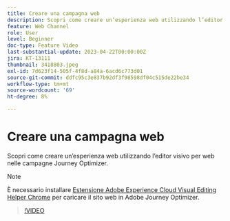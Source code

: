 ```yaml
---
title: Creare una campagna web
description: Scopri come creare un’esperienza web utilizzando l’editor visivo per web nelle campagne Journey Optimizer.
feature: Web Channel
role: User
level: Beginner
doc-type: Feature Video
last-substantial-update: 2023-04-22T00:00:00Z
jira: KT-13111
thumbnail: 3418803.jpeg
exl-id: 7d623f14-505f-4f8d-a84a-6acd6c773d01
source-git-commit: ddfc95c3e837b92df3f98598df04c515de22be34
workflow-type: tm+mt
source-wordcount: '69'
ht-degree: 8%

---
```


# Creare una campagna web

Scopri come creare un’esperienza web utilizzando l’editor visivo per web nelle campagne Journey Optimizer.

>[!NOTE]
> È necessario installare [Estensione Adobe Experience Cloud Visual Editing Helper Chrome](https://chrome.google.com/webstore/detail/adobe-experience-cloud-vi/kgmjjkfjacffaebgpkpcllakjifppnca) per caricare il sito web in Adobe Journey Optimizer.

>[!VIDEO](https://video.tv.adobe.com/v/3418803/?quality=12&learn=on)
